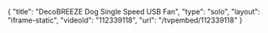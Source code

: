 {
    "title": "DecoBREEZE Dog Single Speed USB Fan",
    "type": "solo",
    "layout": "iframe-static",
    "videoId": "112339118",
    "url": "\/tvpembed\/112339118"
}